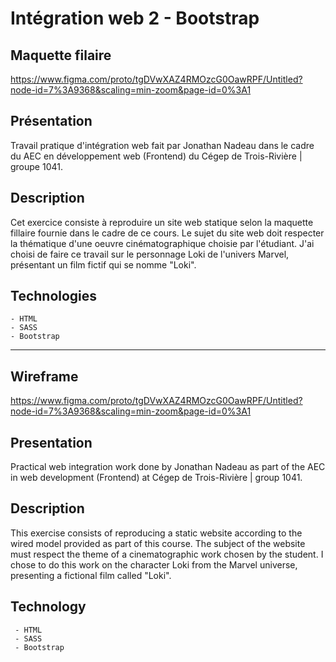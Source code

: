# Intégration web 2 - Bootstrap

## Maquette filaire

https://www.figma.com/proto/tgDVwXAZ4RMOzcG0OawRPF/Untitled?node-id=7%3A9368&scaling=min-zoom&page-id=0%3A1

## Présentation

Travail pratique d'intégration web fait par Jonathan Nadeau dans le cadre du AEC en développement web (Frontend) du Cégep de Trois-Rivière | groupe 1041.

## Description

Cet exercice consiste à reproduire un site web statique selon la maquette fillaire fournie dans le cadre de ce cours. Le sujet du site web doit respecter la thématique d'une oeuvre cinématographique choisie par l'étudiant. J'ai choisi de faire ce travail sur le personnage Loki de l'univers Marvel, présentant un film fictif qui se nomme "Loki".

## Technologies

    - HTML
    - SASS
    - Bootstrap

---

## Wireframe

https://www.figma.com/proto/tgDVwXAZ4RMOzcG0OawRPF/Untitled?node-id=7%3A9368&scaling=min-zoom&page-id=0%3A1

## Presentation

Practical web integration work done by Jonathan Nadeau as part of the AEC in web development (Frontend) at Cégep de Trois-Rivière | group 1041.

## Description

This exercise consists of reproducing a static website according to the wired model provided as part of this course. The subject of the website must respect the theme of a cinematographic work chosen by the student. I chose to do this work on the character Loki from the Marvel universe, presenting a fictional film called "Loki".

## Technology

     - HTML
     - SASS
     - Bootstrap
